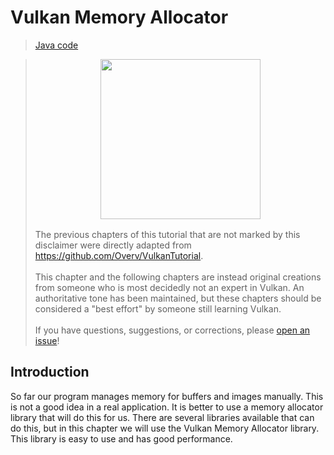 # Vulkan Memory Allocator

> [Java code](https://github.com/chuigda/vulkan4j/tree/master/packages/tutorial/src/main/java/tutorial/vulkan/part_ex/ch_ex1/Main.java)

> <span style="display: flex; justify-content: center; margin-bottom: 16px"><img src="../../images/i_have_no_idea_what_im_doing.jpg" width="256"></span>The previous chapters of this tutorial that are not marked by this disclaimer were directly adapted from <https://github.com/Overv/VulkanTutorial>.<br/><br/>This chapter and the following chapters are instead original creations from someone who is most decidedly not an expert in Vulkan. An authoritative tone has been maintained, but these chapters should be considered a "best effort" by someone still learning Vulkan.<br/><br/>If you have questions, suggestions, or corrections, please [open an issue](https://github.com/chuigda/vulkan4j/issues)!

## Introduction

So far our program manages memory for buffers and images manually. This is not a good idea in a real application. It is better to use a memory allocator library that will do this for us. There are several libraries available that can do this, but in this chapter we will use the Vulkan Memory Allocator library. This library is easy to use and has good performance.
